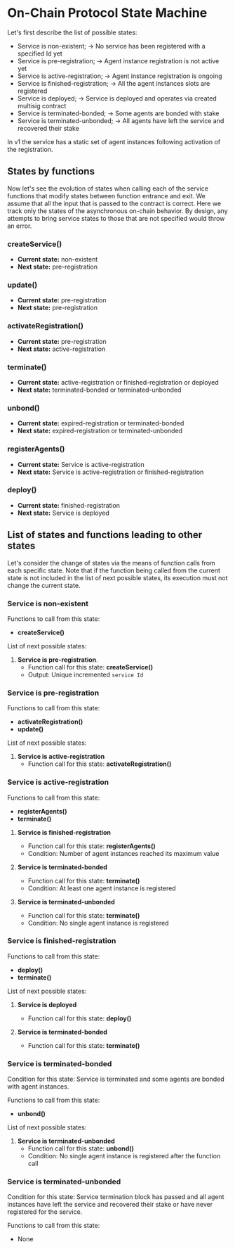 # On-Chain Protocol State Machine
Let's first describe the list of possible states:
- Service is non-existent; -> No service has been registered with a specified Id yet
- Service is pre-registration; -> Agent instance registration is not active yet
- Service is active-registration; -> Agent instance registration is ongoing
- Service is finished-registration; -> All the agent instances slots are registered
- Service is deployed; -> Service is deployed and operates via created multisig contract
- Service is terminated-bonded; -> Some agents are bonded with stake
- Service is terminated-unbonded; -> All agents have left the service and recovered their stake

In v1 the service has a static set of agent instances following activation of the registration.

## States by functions
Now let's see the evolution of states when calling each of the service functions that modify states between function
entrance and exit. We assume that all the input that is passed to the contract is correct. Here we track only the states
of the asynchronous on-chain behavior. By design, any attempts to bring service states to those that are not specified
would throw an error.

### createService()
- **Current state:** non-existent
- **Next state:** pre-registration

### update()
- **Current state:** pre-registration
- **Next state:** pre-registration

### activateRegistration()
- **Current state:** pre-registration
- **Next state:** active-registration

### terminate()
- **Current state:** active-registration or finished-registration or deployed
- **Next state:** terminated-bonded or terminated-unbonded

### unbond()
- **Current state:** expired-registration or terminated-bonded
- **Next state:** expired-registration or terminated-unbonded
   
### registerAgents()
- **Current state:** Service is active-registration
- **Next state:** Service is active-registration or finished-registration
   
### deploy()
- **Current state:** finished-registration
- **Next state:** Service is deployed

    
## List of states and functions leading to other states

Let's consider the change of states via the means of function calls from each specific state. Note that if the function
being called from the current state is not included in the list of next possible states, its execution must not change
the current state.

### Service is non-existent
Functions to call from this state:
   - **createService()**

List of next possible states:
1. **Service is pre-registration**.
   - Function call for this state: **createService()**
   - Output: Unique incremented `service Id`

### Service is pre-registration
Functions to call from this state:
  - **activateRegistration()**
  - **update()**

List of next possible states:
1. **Service is active-registration**
   - Function call for this state: **activateRegistration()**

### Service is active-registration
Functions to call from this state:
  - **registerAgents()**
  - **terminate()**


1. **Service is finished-registration**
    - Function call for this state: **registerAgents()**
    - Condition: Number of agent instances reached its maximum value


2. **Service is terminated-bonded**
    - Function call for this state: **terminate()**
    - Condition: At least one agent instance is registered


3. **Service is terminated-unbonded**
    - Function call for this state: **terminate()**
    - Condition: No single agent instance is registered

### Service is finished-registration
Functions to call from this state:
  - **deploy()**
  - **terminate()**


List of next possible states:
1. **Service is deployed**
    - Function call for this state: **deploy()**


2. **Service is terminated-bonded**
    - Function call for this state: **terminate()**

### Service is terminated-bonded
Condition for this state: Service is terminated and some agents are bonded with agent instances.

Functions to call from this state:
  - **unbond()**


List of next possible states:
1. **Service is terminated-unbonded**
    - Function call for this state: **unbond()**
    - Condition: No single agent instance is registered after the function call

### Service is terminated-unbonded
Condition for this state: Service termination block has passed and all agent instances have left the service and recovered
their stake or have never registered for the service.

Functions to call from this state:
- None

